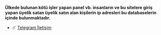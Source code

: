 **Ülkede bulunan kötü işler yapan panel vb. insanların ve bu sitelere giriş yapan üyelik satan üyelik satın alan kişilerin ip adresleri bu databaselerin içinde bulunmaktadır.**
- ☄️ [Telegram İletişim](https://t.me/tehlikeliadam)<br>
